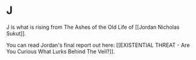 # J

J is what is rising from The Ashes of the Old Life of [[Jordan Nicholas Sukut]]. 

You can read Jordan's final report out here: [[EXISTENTIAL THREAT - Are You Curious What Lurks Behind The Veil?]].  